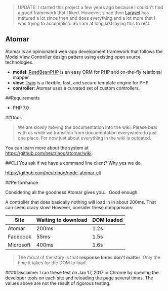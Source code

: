 > UPDATE: I started this project a few years ago because I couldn't find a good framework that I liked. However, since then [Laravel](https://laravel.com/) has matured a lot since then and does everything and a lot more that I was trying to accomplish. So I am at long last laying this to rest.

Atomar
---

Atomar is an opinionated web-app development framework that follows the Model View Controller design pattern using existing open source technologies.

* **model**: [ReadBeanPHP](http://redbeanphp.com/) is an easy ORM for PHP and on-the-fly relational mapper
* **view**: [Twig](http://twig.sensiolabs.org/) is a flexible, fast, and secure template engine for PHP
* **controller**: Atomar uses a currated set of custom controllers.

##Requirements
* PHP 7.0

##Docs
> We are slowly moving the documentation into the wiki. Please bear with us while we transition from documentation everywhere to just one place.
> For now just about everything in the wiki is outdated.

You can learn more about the system at https://github.com/neutrinog/atomar/wiki.

##CLI
You ask if we have a command line client? Why yes we do.

https://github.com/neutrinog/node-atomar-cli

##Performance

Considering all the goodness Atomar gives you... Good enough.

A controller that does basically nothing will load in in about 200ms.
That can seem crazy slow! However, consider these comparisons:

| Site      | Waiting to download | DOM loaded |
|-----------|---------------------|------------|
| Atomar    | 200ms               | 1.2s       |
| Facebook  | 55ms                | 1.5s       |
| Microsoft | 400ms               | 1.6s       |

> The moral of the story is that **response times don't matter**.
Only the time it takes for the DOM to load.

####Disclaimer
I ran these test on Jan 17, 2017 in Chrome by opening the developer tools on each site and reloading the page several times.
The values above are not the result of rigorous testing.
